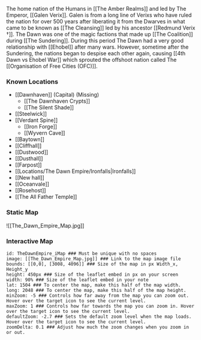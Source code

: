 The home nation of the Humans in [[The Amber Realms]] and led by The Emperor, [[Galen Verix]]. Galen is from a long line of Verixs who have ruled the nation for over 500 years after liberating it from the Dwarves in what came to be known as [[The Cleansing]] led by his ancestor [[Redmund Verix †]]. The Dawn was one of the magic factions that made up [[The Coalition]] during [[The Sundering]]. During this period The Dawn had a very good relationship with [[Ehobel]] after many wars. However, sometime after the Sundering, the nations began to despise each other again, causing [[4th Dawn vs Ehobel War]] which sprouted the offshoot nation called The [[Organisation of Free Cities (OFC)]].

### Known Locations
- [[Dawnhaven]] (Capital) (Missing)
	- [[The Dawnhaven Crypts]]
	- [[The Silent Shade]]
- [[Steelwick]]
- [[Verdant Spine]]
	- [[Iron Forge]]
	- [[Wyvern Cave]]
- [[Baytown]]
- [[Cliffhall]]
- [[Dustwood]]
- [[Dusthall]]
- [[Farpost]]
- [[Locations/The Dawn Empire/Ironfalls|Ironfalls]] 
- [[New hall]]
- [[Oceanvale]]
- [[Rosehost]]
- [[The All Father Temple]]

### Static Map
![[The_Dawn_Empire_Map.jpg]]

### Interactive Map
```leaflet  
id: TheDawnEmpire_iMap ### Must be unique with no spaces  
image: [[The_Dawn_Empire_Map.jpg]] ### Link to the map image file  
bounds: [[0,0], [3008, 4096]] ### Size of the map in px Width_x, Height_y  
height: 450px ### Size of the leaflet embed in px on your screen  
width: 90% ### Size of the leaflet embed in your note  
lat: 1504 ### To center the map, make this half of the map width.  
long: 2048 ### To center the map, make this half of the map height.  
minZoom: -5 ### Controls how far away from the map you can zoom out. Hover over the target icon to see the current level.  
maxZoom: 1 ### Controls how far towards the map you can zoom in. Hover over the target icon to see the current level.  
defaultZoom: -2.7 ### Sets the default zoom level when the map loads. Hover over the target icon to see the current level.  
zoomDelta: 0.1 ### Adjust how much the zoom changes when you zoom in or out.
```
